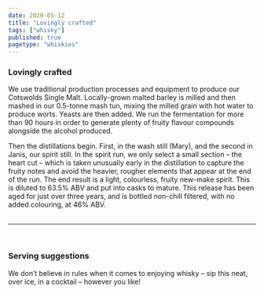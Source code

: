 ```yaml
---
date: 2020-05-12
title: "Lovingly crafted"
tags: ["whisky"]
published: true
pagetype: "whiskies"
---
```


### Lovingly crafted 
We use traditional production processes and equipment to produce our Cotswolds Single Malt. Locally-grown malted barley is milled and then mashed in our 0.5-tonne mash tun, mixing the milled grain with hot water to produce worts. Yeasts are then added. We run the fermentation for more than 90 hours in order to generate plenty of fruity flavour compounds alongside the alcohol produced.

Then the distillations begin. First, in the wash still (Mary), and the second in Janis, our spirit still. In the spirit run, we only select a small section – the heart cut – which is taken unusually early in the distillation to capture the fruity notes and avoid the heavier, rougher elements that appear at the end of the run. The end result is a light, colourless, fruity new-make spirit. This is diluted to 63.5% ABV and put into casks to mature. This release has been aged for just over three years, and is bottled non-chill filtered, with no added colouring, at 46% ABV.
<br>
<br>
<hr>
<br>

### Serving suggestions
We don’t believe in rules when it comes to enjoying whisky – sip this neat, over ice, in a cocktail – however you like!